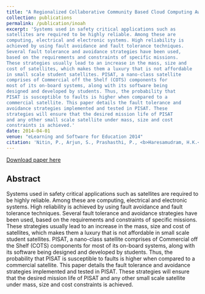 ```yaml
---
title: "A Regionalized Collaborative Community Based Cloud Computing Awareness Evangelism Initiative"
collection: publications
permalink: /publication/inoah
excerpt: 'Systems used in safety critical applications such as
satellites are required to be highly reliable. Among these are
computing, electrical and electronic systems. High reliability is
achieved by using fault avoidance and fault tolerance techniques.
Several fault tolerance and avoidance strategies have been used,
based on the requirements and constraints of specific missions.
These strategies usually lead to an increase in the mass, size and
cost of satellites, which makes them a luxury that is not affordable
in small scale student satellites. PISAT, a nano-class satellite
comprises of Commercial off the Shelf (COTS) components for
most of its on-board systems, along with its software being
designed and developed by students. Thus, the probability that
PISAT is susceptible to faults is higher when compared to a
commercial satellite. This paper details the fault tolerance and
avoidance strategies implemented and tested in PISAT. These
strategies will ensure that the desired mission life of PISAT
and any other small scale satellite under mass, size and cost
constraints is achieved.'
date: 2014-04-01
venue: "eLearning and Software for Education 2014"
citation: 'Nitin, P., Arjun, S., Prashasthi, P., <b>Haresamudram, H.K.</b>, Swathi, M.B. and Anushree, P.K., 2014, July. A REGIONALIZED COLLABORATIVE COMMUNITY BASED CLOUD COMPUTING AWARENESS EVANGELISM INITIATIVE. In The International Scientific Conference eLearning and Software for Education (Vol. 3, p. 336). " Carol I" National Defence University.'
---
```


[Download paper here](paperurl: 'http://harkash.github.io/files/inoah.pdf')

## Abstract
Systems used in safety critical applications such as satellites are required to be highly reliable. Among these are computing, electrical and electronic systems. High reliability is achieved by using fault avoidance and fault tolerance techniques. Several fault tolerance and avoidance strategies have been used, based on the requirements and constraints of specific missions. These strategies usually lead to an increase in the mass, size and cost of satellites, which makes them a luxury that is not affordable in small scale student satellites. PISAT, a nano-class satellite comprises of Commercial off the Shelf (COTS) components for most of its on-board systems, along with its software being designed and developed by students. Thus, the probability that PISAT is susceptible to faults is higher when compared to a commercial satellite. This paper details the fault tolerance and avoidance strategies implemented and tested in PISAT. These strategies will ensure that the desired mission life of PISAT and any other small scale satellite under mass, size and cost constraints is achieved.

